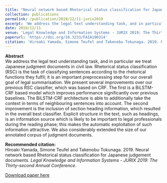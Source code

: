 ```yaml
---
title: "Neural network based Rhetorical status classification for Japanese judgement documents"
collection: publications
permalink: /publication/2019/12/11-jurix2019
excerpt: 'We address the legal text understanding task, and in particular we treat Japanese judgment documents in civil law. Rhetorical status classification (RSC) is the task of classifying sentences according to the rhetorical functions they fulfil; it is an important preprocessing step for our overall goal of legal summarisation. We present several improvements over our previous RSC classifier, which was based on CRF. The first is a BiLSTM-CRF based model which improves performance significantly over previous baselines. The BiLSTM-CRF architecture is able to additionally take the context in terms of neighbouring sentences into account. The second improvement is the inclusion of section heading information, which resulted in the overall best classifier. Explicit structure in the text, such as headings, is an information source which is likely to be important to legal professionals during the reading phase; this makes the automatic exploitation of such information attractive. We also considerably extended the size of our annotated corpus of judgment documents.'
date: 2019/12/11
venue: 'Legal Knowledge and Information Systems - JURIX 2019: The Thirty-second Annual Conference,'
paperurl: 'https://doi.org/10.3233/FAIA190314'
citation: 'Hiroaki Yamada, Simone Teufel and Takenobu Tokunaga. 2019. Neural network based Rhetorical status classification for Japanese judgement documents.  <i>Legal Knowledge and Information Systems - JURIX 2019: The Thirty-second Annual Conference</i>.'
---
```

**Abstract**   
We address the legal text understanding task, and in particular we treat Japanese judgment documents in civil law. Rhetorical status classification (RSC) is the task of classifying sentences according to the rhetorical functions they fulfil; it is an important preprocessing step for our overall goal of legal summarisation. We present several improvements over our previous RSC classifier, which was based on CRF. The first is a BiLSTM-CRF based model which improves performance significantly over previous baselines. The BiLSTM-CRF architecture is able to additionally take the context in terms of neighbouring sentences into account. The second improvement is the inclusion of section heading information, which resulted in the overall best classifier. Explicit structure in the text, such as headings, is an information source which is likely to be important to legal professionals during the reading phase; this makes the automatic exploitation of such information attractive. We also considerably extended the size of our annotated corpus of judgment documents.

**Recommended citation:**   
Hiroaki Yamada, Simone Teufel and Takenobu Tokunaga. 2019. Neural network based Rhetorical status classification for Japanese judgement documents.  <i>Legal Knowledge and Information Systems - JURIX 2019: The Thirty-second Annual Conference</i>.

<a href='https://doi.org/10.3233/FAIA190314'>Download paper here</a>
